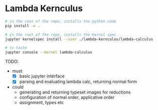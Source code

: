 # Lambda Kernculus

```bash
# in the root of the repo, installs the python code
pip install -e .

# in the root of the repo, installs the kernel spec
jupyter kernelspec install --user ./lambda-kernculus/lambda-calculus

# to taste
jupyter console --kernel lambda-calculus
```

TODO:

- must
    - [x] basic jupyter interface
    - [x] parsing and evaluating lambda calc, returning normal form
- could
    - generating and returning typeset images for reductions 
    - configuration of normal order, applicative order
    - assignment, types etc

